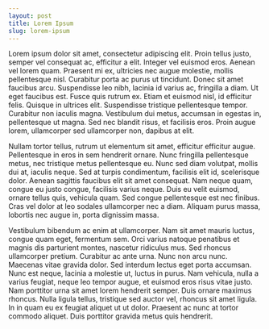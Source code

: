 ```yaml
---
layout: post
title: Lorem Ipsum
slug: lorem-ipsum
---
```


Lorem ipsum dolor sit amet, consectetur adipiscing elit. Proin tellus justo, semper vel consequat ac, efficitur a elit. Integer vel euismod eros. Aenean vel lorem quam. Praesent mi ex, ultricies nec augue molestie, mollis pellentesque nisl. Curabitur porta ac purus ut tincidunt. Donec sit amet faucibus arcu. Suspendisse leo nibh, lacinia id varius ac, fringilla a diam. Ut eget faucibus est. Fusce quis rutrum ex. Etiam et euismod nisl, id efficitur felis. Quisque in ultrices elit. Suspendisse tristique pellentesque tempor. Curabitur non iaculis magna. Vestibulum dui metus, accumsan in egestas in, pellentesque ut magna. Sed nec blandit risus, et facilisis eros. Proin augue lorem, ullamcorper sed ullamcorper non, dapibus at elit.

Nullam tortor tellus, rutrum ut elementum sit amet, efficitur efficitur augue. Pellentesque in eros in sem hendrerit ornare. Nunc fringilla pellentesque metus, nec tristique metus pellentesque eu. Nunc sed diam volutpat, mollis dui at, iaculis neque. Sed at turpis condimentum, facilisis elit id, scelerisque dolor. Aenean sagittis faucibus elit sit amet consequat. Nam neque quam, congue eu justo congue, facilisis varius neque. Duis eu velit euismod, ornare tellus quis, vehicula quam. Sed congue pellentesque est nec finibus. Cras vel dolor at leo sodales ullamcorper nec a diam. Aliquam purus massa, lobortis nec augue in, porta dignissim massa.

Vestibulum bibendum ac enim at ullamcorper. Nam sit amet mauris luctus, congue quam eget, fermentum sem. Orci varius natoque penatibus et magnis dis parturient montes, nascetur ridiculus mus. Sed rhoncus ullamcorper pretium. Curabitur ac ante urna. Nunc non arcu nunc. Maecenas vitae gravida dolor. Sed interdum lectus eget porta accumsan. Nunc est neque, lacinia a molestie ut, luctus in purus. Nam vehicula, nulla a varius feugiat, neque leo tempor augue, et euismod eros risus vitae justo. Nam porttitor urna sit amet lorem hendrerit semper. Duis ornare maximus rhoncus. Nulla ligula tellus, tristique sed auctor vel, rhoncus sit amet ligula. In in quam eu ex feugiat aliquet ut ut dolor. Praesent ac nunc at tortor commodo aliquet. Duis porttitor gravida metus quis hendrerit.

